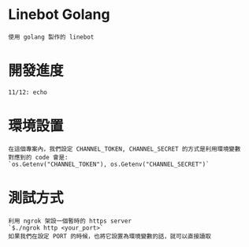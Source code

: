 # Linebot Golang
	使用 golang 製作的 linebot

# 開發進度
	11/12: echo

# 環境設置
	在這個專案內，我們設定 CHANNEL_TOKEN, CHANNEL_SECRET 的方式是利用環境變數
	對應到的 code 會是:
	`os.Getenv("CHANNEL_TOKEN"), os.Getenv("CHANNEL_SECRET")`

# 測試方式
	利用 ngrok 架設一個暫時的 https server
	`$./ngrok http <your_port>`
	如果我們在設定 PORT 的時候，也將它設置為環境變數的話，就可以直接讀取

